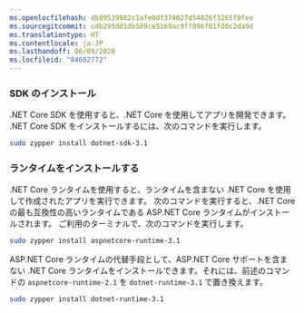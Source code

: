 ```yaml
---
ms.openlocfilehash: db89539982c1afe0df374027d54826f3265f0fee
ms.sourcegitcommit: cdb295dd1db589ce5169ac9ff096f01fd0c2da9d
ms.translationtype: HT
ms.contentlocale: ja-JP
ms.lasthandoff: 06/09/2020
ms.locfileid: "84602772"
---
```


### <a name="install-the-sdk"></a>SDK のインストール

.NET Core SDK を使用すると、.NET Core を使用してアプリを開発できます。 .NET Core SDK をインストールするには、次のコマンドを実行します。

```bash
sudo zypper install dotnet-sdk-3.1
```

### <a name="install-the-runtime"></a>ランタイムをインストールする

.NET Core ランタイムを使用すると、ランタイムを含まない .NET Core を使用して作成されたアプリを実行できます。 次のコマンドを実行すると、.NET Core の最も互換性の高いランタイムである ASP.NET Core ランタイムがインストールされます。 ご利用のターミナルで、次のコマンドを実行します。

```bash
sudo zypper install aspnetcore-runtime-3.1
```

ASP.NET Core ランタイムの代替手段として、ASP.NET Core サポートを含まない .NET Core ランタイムをインストールできます。それには、前述のコマンドの `aspnetcore-runtime-2.1` を `dotnet-runtime-3.1` で置き換えます。

```bash
sudo zypper install dotnet-runtime-3.1
```

